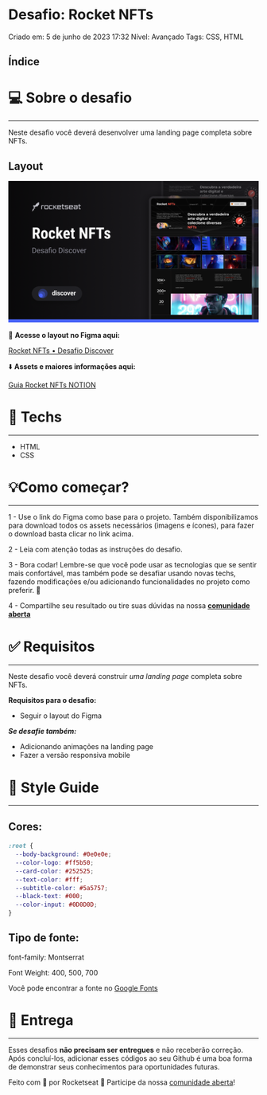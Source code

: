 # Desafio: Rocket NFTs

Criado em: 5 de junho de 2023 17:32
Nível: Avançado
Tags: CSS, HTML

## **Índice**

# 💻 Sobre o desafio

---

Neste desafio você deverá desenvolver uma landing page completa sobre NFTs.

## Layout

![Untitled](./Untitled.png)

<aside>
🎨 <strong>Acesse o layout no Figma aqui:</strong>

[Rocket NFTs • Desafio Discover](https://www.figma.com/community/file/1241110107925256789)

</aside>

<aside>
⬇️ <strong>Assets e maiores informações aqui:</strong>

[Guia Rocket NFTs NOTION](https://www.notion.so/player35/Desafio-Rocket-NFTs-0e4c1e34fa054c8fa2c192543878eff0)

</aside>

# 🚀 **Techs**

---

- HTML
- CSS

# 💡**Como começar?**

---

1 - Use o link do Figma como base para o projeto. Também disponibilizamos para download todos os assets necessários (imagens e ícones), para fazer o download basta clicar no link acima.  

2 - Leia com atenção todas as instruções do desafio.

3 - Bora codar! Lembre-se que você pode usar as tecnologias que se sentir mais confortável, mas também pode se desafiar usando novas techs, fazendo modificações e/ou adicionando funcionalidades no projeto como preferir. 🚀

4 - Compartilhe seu resultado ou tire suas dúvidas na nossa [**comunidade aberta**](https://discord.gg/bacwY2gDCF)  

# ✅ **Requisitos**

---

Neste desafio você deverá construir *uma landing page* completa sobre NFTs. 

**Requisitos para o desafio:**

- Seguir o layout do Figma

***Se desafie também:***

- Adicionando animações na landing page
- Fazer a versão responsiva mobile

# 🎨 Style Guide

---

## **Cores:**

```css
:root {
  --body-background: #0e0e0e;
  --color-logo: #ff5b50;
  --card-color: #252525;
  --text-color: #fff;
  --subtitle-color: #5a5757;
  --black-text: #000;
  --color-input: #0D0D0D;
}
```

## **Tipo de fonte:**

font-family: Montserrat 

Font Weight: 400, 500, 700

Você pode encontrar a fonte no [Google Fonts](https://fonts.google.com/) 

# 📅 Entrega

---

Esses desafios **não precisam ser entregues** e não receberão correção. Após concluí-los, adicionar esses códigos ao seu Github é uma boa forma de demonstrar seus conhecimentos para oportunidades futuras.

Feito com 💜 por Rocketseat 👋 Participe da nossa [comunidade aberta](https://discord.gg/bacwY2gDCF)!
